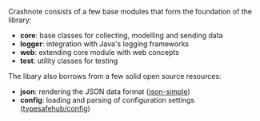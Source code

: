 Crashnote consists of a few base modules that form the foundation of the library:

- **core**: base classes for collecting, modelling and sending data
- **logger**: integration with Java's logging frameworks
- **web**: extending core module with web concepts
- **test**: utility classes for testing


The libary also borrows from a few solid open source resources:

- **json**: rendering the JSON data format ([json-simple](https://code.google.com/p/json-simple/))
- **config**: loading and parsing of configuration settings ([typesafehub/config](https://github.com/typesafehub/config))